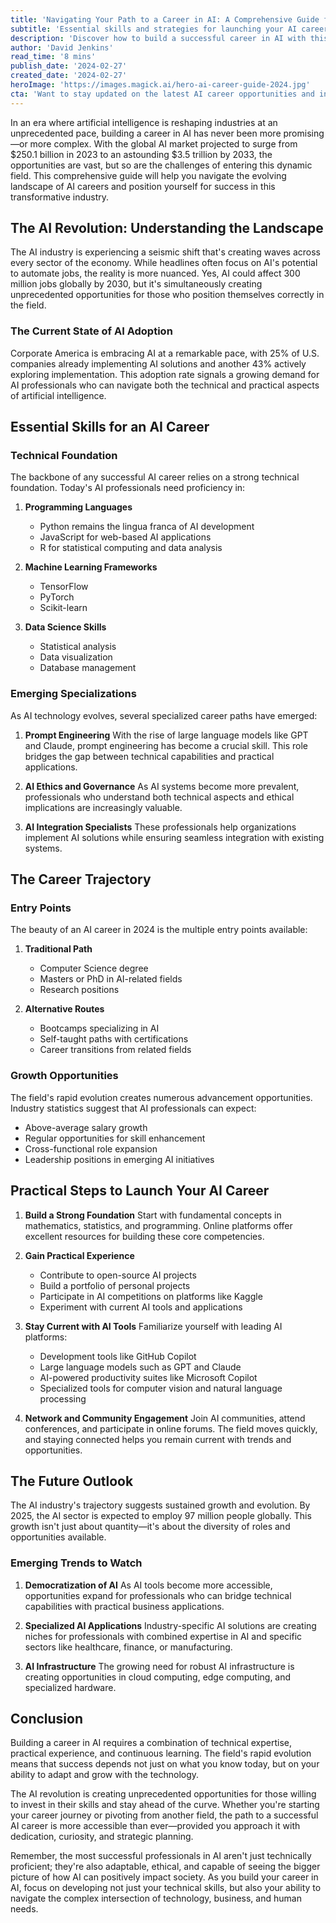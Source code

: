 ```yaml
---
title: 'Navigating Your Path to a Career in AI: A Comprehensive Guide for 2024 and Beyond'
subtitle: 'Essential skills and strategies for launching your AI career in 2024'
description: 'Discover how to build a successful career in AI with this comprehensive guide for 2024. Learn about essential technical skills, emerging specializations, and practical steps to enter the field. With AI market growth projected to reach $3.5 trillion by 2033, opportunities abound for those ready to embrace this transformative technology.'
author: 'David Jenkins'
read_time: '8 mins'
publish_date: '2024-02-27'
created_date: '2024-02-27'
heroImage: 'https://images.magick.ai/hero-ai-career-guide-2024.jpg'
cta: 'Want to stay updated on the latest AI career opportunities and insights? Follow us on LinkedIn for expert advice, industry trends, and exclusive content that will help you navigate your path in the rapidly evolving world of artificial intelligence.'
---
```


In an era where artificial intelligence is reshaping industries at an unprecedented pace, building a career in AI has never been more promising—or more complex. With the global AI market projected to surge from $250.1 billion in 2023 to an astounding $3.5 trillion by 2033, the opportunities are vast, but so are the challenges of entering this dynamic field. This comprehensive guide will help you navigate the evolving landscape of AI careers and position yourself for success in this transformative industry.

## The AI Revolution: Understanding the Landscape

The AI industry is experiencing a seismic shift that's creating waves across every sector of the economy. While headlines often focus on AI's potential to automate jobs, the reality is more nuanced. Yes, AI could affect 300 million jobs globally by 2030, but it's simultaneously creating unprecedented opportunities for those who position themselves correctly in the field.

### The Current State of AI Adoption

Corporate America is embracing AI at a remarkable pace, with 25% of U.S. companies already implementing AI solutions and another 43% actively exploring implementation. This adoption rate signals a growing demand for AI professionals who can navigate both the technical and practical aspects of artificial intelligence.

## Essential Skills for an AI Career

### Technical Foundation
The backbone of any successful AI career relies on a strong technical foundation. Today's AI professionals need proficiency in:

1. **Programming Languages**
   - Python remains the lingua franca of AI development
   - JavaScript for web-based AI applications
   - R for statistical computing and data analysis

2. **Machine Learning Frameworks**
   - TensorFlow
   - PyTorch
   - Scikit-learn

3. **Data Science Skills**
   - Statistical analysis
   - Data visualization
   - Database management

### Emerging Specializations

As AI technology evolves, several specialized career paths have emerged:

1. **Prompt Engineering**
   With the rise of large language models like GPT and Claude, prompt engineering has become a crucial skill. This role bridges the gap between technical capabilities and practical applications.

2. **AI Ethics and Governance**
   As AI systems become more prevalent, professionals who understand both technical aspects and ethical implications are increasingly valuable.

3. **AI Integration Specialists**
   These professionals help organizations implement AI solutions while ensuring seamless integration with existing systems.

## The Career Trajectory

### Entry Points

The beauty of an AI career in 2024 is the multiple entry points available:

1. **Traditional Path**
   - Computer Science degree
   - Masters or PhD in AI-related fields
   - Research positions

2. **Alternative Routes**
   - Bootcamps specializing in AI
   - Self-taught paths with certifications
   - Career transitions from related fields

### Growth Opportunities

The field's rapid evolution creates numerous advancement opportunities. Industry statistics suggest that AI professionals can expect:

- Above-average salary growth
- Regular opportunities for skill enhancement
- Cross-functional role expansion
- Leadership positions in emerging AI initiatives

## Practical Steps to Launch Your AI Career

1. **Build a Strong Foundation**
   Start with fundamental concepts in mathematics, statistics, and programming. Online platforms offer excellent resources for building these core competencies.

2. **Gain Practical Experience**
   - Contribute to open-source AI projects
   - Build a portfolio of personal projects
   - Participate in AI competitions on platforms like Kaggle
   - Experiment with current AI tools and applications

3. **Stay Current with AI Tools**
   Familiarize yourself with leading AI platforms:

   - Development tools like GitHub Copilot
   - Large language models such as GPT and Claude
   - AI-powered productivity suites like Microsoft Copilot
   - Specialized tools for computer vision and natural language processing

4. **Network and Community Engagement**
   Join AI communities, attend conferences, and participate in online forums. The field moves quickly, and staying connected helps you remain current with trends and opportunities.

## The Future Outlook

The AI industry's trajectory suggests sustained growth and evolution. By 2025, the AI sector is expected to employ 97 million people globally. This growth isn't just about quantity—it's about the diversity of roles and opportunities available.

### Emerging Trends to Watch

1. **Democratization of AI**
   As AI tools become more accessible, opportunities expand for professionals who can bridge technical capabilities with practical business applications.

2. **Specialized AI Applications**
   Industry-specific AI solutions are creating niches for professionals with combined expertise in AI and specific sectors like healthcare, finance, or manufacturing.

3. **AI Infrastructure**
   The growing need for robust AI infrastructure is creating opportunities in cloud computing, edge computing, and specialized hardware.

## Conclusion

Building a career in AI requires a combination of technical expertise, practical experience, and continuous learning. The field's rapid evolution means that success depends not just on what you know today, but on your ability to adapt and grow with the technology.

The AI revolution is creating unprecedented opportunities for those willing to invest in their skills and stay ahead of the curve. Whether you're starting your career journey or pivoting from another field, the path to a successful AI career is more accessible than ever—provided you approach it with dedication, curiosity, and strategic planning.

Remember, the most successful professionals in AI aren't just technically proficient; they're also adaptable, ethical, and capable of seeing the bigger picture of how AI can positively impact society. As you build your career in AI, focus on developing not just your technical skills, but also your ability to navigate the complex intersection of technology, business, and human needs.